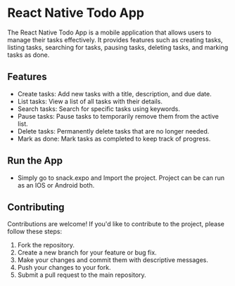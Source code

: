 # React Native Todo App

The React Native Todo App is a mobile application that allows users to manage their tasks effectively. It provides features such as creating tasks, listing tasks, searching for tasks, pausing tasks, deleting tasks, and marking tasks as done.


## Features

- Create tasks: Add new tasks with a title, description, and due date.
- List tasks: View a list of all tasks with their details.
- Search tasks: Search for specific tasks using keywords.
- Pause tasks: Pause tasks to temporarily remove them from the active list.
- Delete tasks: Permanently delete tasks that are no longer needed.
- Mark as done: Mark tasks as completed to keep track of progress.


## Run the App

- Simply go to snack.expo and Import the project. Project can be can run as an IOS or Android both.


## Contributing

Contributions are welcome! If you'd like to contribute to the project, please follow these steps:

1. Fork the repository.
2. Create a new branch for your feature or bug fix.
3. Make your changes and commit them with descriptive messages.
4. Push your changes to your fork.
5. Submit a pull request to the main repository.
